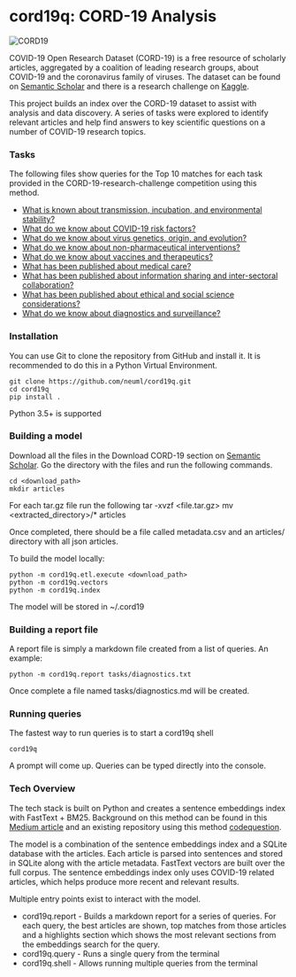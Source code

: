 cord19q: CORD-19 Analysis
======

![CORD19](https://pages.semanticscholar.org/hs-fs/hubfs/covid-image.png?width=300&name=covid-image.png)

COVID-19 Open Research Dataset (CORD-19) is a free resource of scholarly articles, aggregated by a coalition of leading research groups, about COVID-19 and the coronavirus family of viruses. The dataset can be found on [Semantic Scholar](https://pages.semanticscholar.org/coronavirus-research) and there is a research challenge on [Kaggle](https://www.kaggle.com/allen-institute-for-ai/CORD-19-research-challenge).

This project builds an index over the CORD-19 dataset to assist with analysis and data discovery. A series of tasks were explored to identify relevant articles and help find answers to key scientific questions on a number of COVID-19 research topics.

### Tasks
The following files show queries for the Top 10 matches for each task provided in the CORD-19-research-challenge competition using this method.

* [What is known about transmission, incubation, and environmental stability?](./tasks/transmission.md)
* [What do we know about COVID-19 risk factors?](./tasks/risk-factors.md)
* [What do we know about virus genetics, origin, and evolution?](./tasks/virus-genome.md)
* [What do we know about non-pharmaceutical interventions?](./tasks/interventions.md)
* [What do we know about vaccines and therapeutics?](./tasks/vaccines.md)
* [What has been published about medical care?](./tasks/medical-care.md)
* [What has been published about information sharing and inter-sectoral collaboration?](./tasks/sharing.md)
* [What has been published about ethical and social science considerations?](./tasks/ethics.md)
* [What do we know about diagnostics and surveillance?](./tasks/diagnostics.md)

### Installation
You can use Git to clone the repository from GitHub and install it. It is recommended to do this in a Python Virtual Environment. 

    git clone https://github.com/neuml/cord19q.git
    cd cord19q
    pip install .

Python 3.5+ is supported

### Building a model
Download all the files in the Download CORD-19 section on [Semantic Scholar](https://pages.semanticscholar.org/coronavirus-research). Go the directory with the files
and run the following commands.

    cd <download_path>
    mkdir articles

For each tar.gz file run the following
    tar -xvzf <file.tar.gz>
    mv <extracted_directory>/* articles

Once completed, there should be a file called metadata.csv and an articles/ directory with all json articles.

To build the model locally:

    python -m cord19q.etl.execute <download_path>
    python -m cord19q.vectors
    python -m cord19q.index

The model will be stored in ~/.cord19

### Building a report file
A report file is simply a markdown file created from a list of queries. An example:

    python -m cord19q.report tasks/diagnostics.txt

Once complete a file named tasks/diagnostics.md will be created.

### Running queries
The fastest way to run queries is to start a cord19q shell

    cord19q

A prompt will come up. Queries can be typed directly into the console.

### Tech Overview
The tech stack is built on Python and creates a sentence embeddings index with FastText + BM25. Background on this method can be found in this [Medium article](https://towardsdatascience.com/building-a-sentence-embedding-index-with-fasttext-and-bm25-f07e7148d240) and an existing repository using this method [codequestion](https://github.com/neuml/codequestion).

The model is a combination of the sentence embeddings index and a SQLite database with the articles. Each article is parsed into sentences and stored in SQLite along with the article metadata. FastText vectors are built over the full corpus. The sentence embeddings index only uses COVID-19 related articles, which helps produce more recent and relevant results. 

Multiple entry points exist to interact with the model.

- cord19q.report - Builds a markdown report for a series of queries. For each query, the best articles are shown, top matches from those articles and a highlights section which shows the most relevant sections from the embeddings search for the query.
- cord19q.query - Runs a single query from the terminal
- cord19q.shell - Allows running multiple queries from the terminal